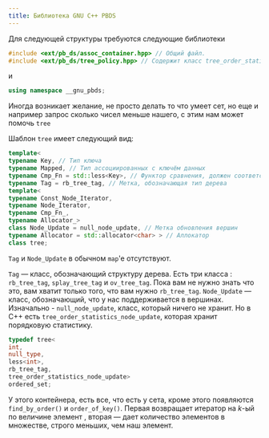 ```yaml
---
title: Библиотека GNU C++ PBDS
---
```


Для следующей структуры требуются следующие библиотеки

``` C++
#include <ext/pb_ds/assoc_container.hpp> // Общий файл.
#include <ext/pb_ds/tree_policy.hpp> // Содержит класс tree_order_statistics_node_update
```

и

``` C++
using namespace __gnu_pbds;
```

Иногда возникает желание, не просто делать то что умеет сет, но еще и
например запрос сколько чисел меньше нашего, с этим нам может помочь
`tree`

Шаблон `tree` имеет следующий вид:

``` C++
template<
typename Key, // Тип ключа
typename Mapped, // Тип ассоциированных с ключём данных
typename Cmp_Fn = std::less<Key>, // Функтор сравнения, должен соответствовать оператору <
typename Tag = rb_tree_tag, // Метка, обозначающая тип дерева
template<
typename Const_Node_Iterator,
typename Node_Iterator,
typename Cmp_Fn_,
typename Allocator_>
class Node_Update = null_node_update, // Метка обновления вершин
typename Allocator = std::allocator<char> > // Аллокатор
class tree;
```

`Tag` и `Node_Update` в обычном `map`'e отсутствуют.

`Tag` — класс, обозначающий структуру дерева. Есть три класса :
`rb_tree_tag`, `splay_tree_tag` и `ov_tree_tag`. Пока вам не нужно знать
что это, вам хватит только того, что вам нужно `rb_tree_tag`.
`Node_Update` — класс, обозначающий, что у нас поддерживается в
вершинах. Изначально - `null_node_update`, класс, который ничего
не хранит. Но в C++ есть `tree_order_statistics_node_update`, которая
хранит порядковую статистику.

``` C++
typedef tree<
int,
null_type,
less<int>,
rb_tree_tag,
tree_order_statistics_node_update>
ordered_set;
```

У этого контейнера, есть все, что есть у сета, кроме этого появляются
`find_by_order()` и `order_of_key()`. Первая возвращает итератор на
$k$-ый по величине элемент , вторая — дает количество элементов в
множестве, строго меньших, чем наш элемент.